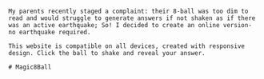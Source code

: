                                                                                                                                                                                  My parents recently staged a complaint: their 8-ball was too dim to read and would struggle to generate answers if not shaken as if there was an active earthquake; So! I decided to create an online version- no earthquake required.
                                                                                                                                                                                 This website is compatible on all devices, created with responsive design. Click the ball to shake and reveal your answer. 
                                                                                                                                                                                 # Magic8Ball
